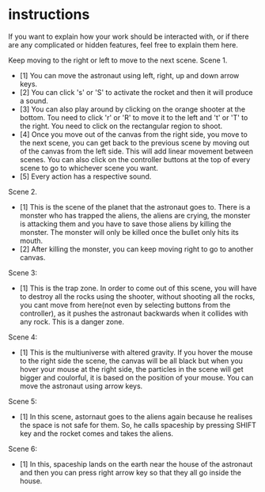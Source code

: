# instructions

If you want to explain how your work should be interacted with, or if there are any complicated or hidden features, feel free to explain them here.

Keep moving to the right or left to move to the next scene.
Scene 1.
- [1] You can move the astronaut using left, right, up and down arrow keys.
- [2] You can click 's' or 'S' to activate the rocket and then it will produce a sound.
- [3] You can also play around by clicking on the orange shooter at the bottom. Tou need to click 'r' or 'R' to move it to the left and 't' or 'T' to the right. You need to click on the rectangular region to shoot. 
- [4] Once you move out of the canvas from the right side, you move to the next scene, you can get back to the previous scene by moving out of the canvas from the left side. This will add linear movement between scenes. You can also click on the controller buttons at the top of every scene to go to whichever scene you want. 
- [5] Every action has a respective sound.

Scene 2.
- [1] This is the scene of the planet that the astronaut goes to. There is a monster who has trapped the aliens, the aliens are crying, the monster is attacking them and you have to save those aliens by killing the monster. The monster will only be killed once the bullet only hits its mouth.
- [2] After killing the monster, you can keep moving right to go to another canvas.

Scene 3:
- [1] This is the trap zone. In order to come out of this scene, you will have to destroy all the rocks using the shooter, without shooting all the rocks, you cant move from here(not even by selecting buttons from the controller), as it pushes the astronaut backwards when it collides with any rock. This is a danger zone. 

Scene 4: 
- [1] This is the multiuniverse with altered gravity. If you hover the mouse to the right side the scene, the canvas will be all black but when you hover your mouse at the right side, the particles in the scene will get bigger and coulorful, it is based on the position of your mouse. You can move the astronaut using arrow keys.

Scene 5: 
- [1] In this scene, astornaut goes to the aliens again because he realises the space is not safe for them. So, he calls spaceship by pressing SHIFT key and the rocket comes and takes the aliens.

Scene 6: 
- [1] In this, spaceship lands on the earth near the house of the astronaut and then you can press right arrow key so that they all go inside the house. 
